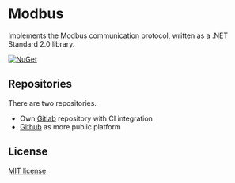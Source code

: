# Modbus

Implements the Modbus communication protocol, written as a .NET Standard 2.0 library.

[![NuGet](https://img.shields.io/nuget/v/AMWD.Modbus.Tcp.svg)](https://www.nuget.org/packages/AMWD.Modbus.Tcp)

## Repositories

There are two repositories.

- Own [Gitlab](https://git.am-wd.de/AM.WD/Modbus) repository with CI integration
- [Github](https://github.com/AndreasAmMueller/Modbus) as more public platform

## License

[MIT license](https://github.com/AndreasAmMueller/Modbus/blob/master/LICENSE.txt)